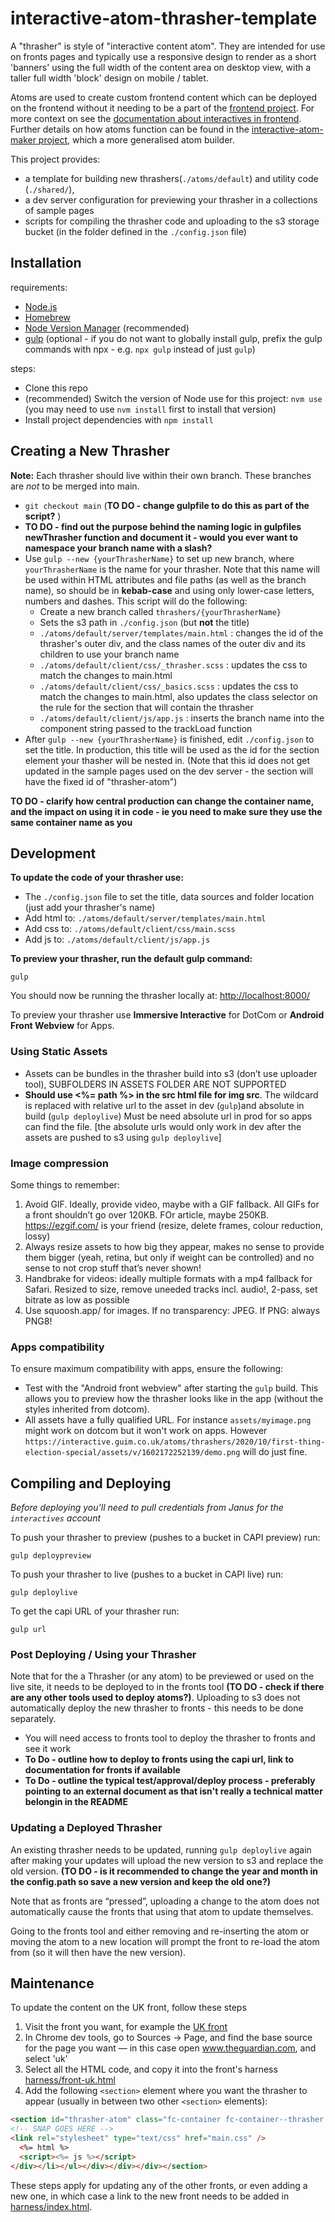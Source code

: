 # interactive-atom-thrasher-template
A "thrasher" is style of "interactive content atom". They are intended for use on fronts pages and typically use a responsive design to render as a short 'banners' using the full width of the content area on desktop view, with a taller full width 'block' design on mobile / tablet.

Atoms are used to create custom frontend content which can be deployed on the frontend without it needing to be a part of the [frontend project](https://github.com/guardian/frontend). For more context on see the  [documentation about interactives in frontend](https://github.com/guardian/frontend/blob/main/docs/03-dev-howtos/05-interactives.md). Further details on how atoms function can be found in the [interactive-atom-maker project](https://github.com/guardian/interactive-atom-maker/blob/master/doc/creating-an-atom.md), which a more generalised atom builder.

This project provides: 
 - a template for building new thrashers(`./atoms/default`) and utility code (`./shared/`),
 - a dev server configuration for previewing your thrasher in a collections of sample pages 
 - scripts for compiling the thrasher code and uploading to the s3 storage bucket (in the folder defined in the ``./config.json`` file)


## Installation
requirements:
 * [Node.js](http://nodejs.org/)
 * [Homebrew](https://brew.sh/)
 * [Node Version Manager](https://github.com/nvm-sh/nvm) (recommended)
 * [gulp](https://gulpjs.com/) (optional - if you do not want to globally install gulp, prefix the gulp commands with npx  - e.g. ``npx gulp`` instead of just ``gulp``)

steps:
 - Clone this repo
 - (recommended) Switch the version of Node use for this project: ``nvm use`` (you may need to use ``nvm install`` first to install that version) 
 - Install project dependencies with ``npm install``


## Creating a New Thrasher
**Note:** Each thrasher should live within their own branch. These branches are *not* to be merged into main.
- `git checkout main` (**TO DO - change gulpfile to do this as part of the script?** )
- **TO DO - find out the purpose behind the naming logic in gulpfiles newThrasher function and document it - would you ever want to namespace your branch name with a slash?**
- Use ``gulp --new {yourThrasherName}`` to set up new branch, where `yourThrasherName` is the name for your thrasher. Note that this name will be used within HTML attributes and file paths (as well as the branch name), so should be in **kebab-case** and using only lower-case letters, numbers and dashes. This script will do the following:
  * Create a new branch called `thrashers/{yourThrasherName}`
  * Sets the s3 path in `./config.json` (but **not** the title)
  * `./atoms/default/server/templates/main.html` : changes the id of the thrasher's outer div, and the class names of the outer div and its children to use your branch name
  * `./atoms/default/client/css/_thrasher.scss` : updates the css to match the changes to main.html
  * `./atoms/default/client/css/_basics.scss` : updates the css to match the changes to main.html, also updates the class selector on the rule for the section that will contain the thrasher
  * `./atoms/default/client/js/app.js` : inserts the branch name into the component string passed to the trackLoad function
- After ``gulp --new {yourThrasherName}`` is finished, edit `./config.json` to set the title. In production, this title will be used as the id for the section element your thasher will be nested in. (Note that this id does not get updated in the sample pages used on the dev server - the section will have the fixed id of "thrasher-atom")

**TO DO - clarify how central production can change the container name, and the impact on using it in code - ie you need to make sure they use the same container name as you**


## Development
**To update the code of your thrasher use:**
 * The ``./config.json`` file to set the title, data sources and folder location (just add your thrasher's name)
 * Add html to: ``./atoms/default/server/templates/main.html``
 * Add css to: ``./atoms/default/client/css/main.scss``
 * Add js to: ``./atoms/default/client/js/app.js``

**To preview your thrasher, run the default gulp command:**
```
gulp
```
You should now be running the thrasher locally at: [http://localhost:8000/](http://localhost:8000/)

To preview your thrasher use **Immersive Interactive** for DotCom or **Android Front Webview** for Apps.



### Using Static Assets
- Assets can be bundles in the thrasher build into s3 (don’t use uploader tool), SUBFOLDERS IN ASSETS FOLDER ARE NOT SUPPORTED 
- **Should use <%= path %> in the src html file for img src**. The wildcard is replaced with relative url to the asset in dev (``gulp``)and absolute in build (``gulp deploylive``) Must be need absolute url in prod for so apps can find the file. [the absolute urls would only work in dev after the assets are pushed to s3 using ``gulp deploylive``]  

### Image compression

Some things to remember:
1. Avoid GIF. Ideally, provide video, maybe with a GIF fallback. All GIFs for a front shouldn’t go over 120KB. FOr article, maybe 250KB. https://ezgif.com/ is your friend (resize, delete frames, colour reduction, lossy)
2. Always resize assets to how big they appear, makes no sense to provide them bigger (yeah, retina, but only if weight can be controlled) and no sense to not crop stuff that’s never shown!
3. Handbrake for videos: ideally multiple formats with a mp4 fallback for Safari. Resized to size, remove uneeded tracks incl. audio!, 2-pass, set bitrate as low as possible
4. Use squoosh.app/ for images. If no transparency: JPEG. If PNG: always PNG8!


### Apps compatibility
To ensure maximum compatibility with apps, ensure the following:
 - Test with the "Android front webview" after starting the `gulp` build. This allows you to preview how the thrasher looks like in the app (without the styles inherited from dotcom).
 - All assets have a fully qualified URL. For instance `assets/myimage.png` might work on dotcom but it won't work on apps. However `https://interactive.guim.co.uk/atoms/thrashers/2020/10/first-thing-election-special/assets/v/1602172252139/demo.png` will do just fine. 

## Compiling and Deploying

_Before deploying you'll need to pull credentials from Janus for the `interactives` account_

To push your thrasher to preview (pushes to a bucket in CAPI preview) run:

```
gulp deploypreview
```


To push your thrasher to live (pushes to a bucket in CAPI live) run:

```
gulp deploylive
```

To get the capi URL of your thrasher run:

```
gulp url
```

### Post Deploying / Using your Thrasher
Note that for the a Thrasher (or any atom) to be previewed or used on the live site, it needs to be deployed to in the fronts tool **(TO DO - check if there are any other tools used to deploy atoms?)**. Uploading to s3 does not automatically deploy the new thrasher to fronts - this needs to be done separately.

- You will need access to fronts tool to deploy the thrasher to fronts and see it work
- **To Do - outline how to deploy to fronts using the capi url, link to documentation for fronts if available**
- **To Do - outline the typical test/approval/deploy process - preferably pointing to an external document as that isn't really a technical matter belongin in the README**


### Updating a Deployed Thrasher
An existing thrasher needs to be updated, running ``gulp deploylive`` again after making your updates will upload the new version to s3 and replace the old version. **(TO DO - is it recommended to change the year and month in the config.path so save a new version and keep the old one?)**

Note that as fronts are “pressed”, uploading a change to the atom does not automatically cause the fronts that using that atom to update themselves.

Going to the fronts tool and either removing and re-inserting the atom or moving the atom to a new location will prompt the front to re-load the atom from (so it will then have the new version). 


## Maintenance

To update the content on the UK front, follow these steps

1. Visit the front you want, for example the [UK front](https://www.theguardian.com/uk)
2. In Chrome dev tools, go to Sources -> Page, and find the base source for the page you want — in this case open www.theguardian.com, and select 'uk'
3. Select all the HTML code, and copy it into the front's harness [harness/front-uk.html](harness/front-uk.html)
4. Add the following `<section>` element where you want the thrasher to appear (usually in between two other `<section>` elements):
  ```html
<section id="thrasher-atom" class="fc-container fc-container--thrasher fc-container--will-have-toggle flashing-image js-container--toggle " data-component="thrasher-atom" aria-expanded="true"><div class="fc-container__inner"><header class="fc-container__header js-container__header"><div class="fc-container__header__title"><h2 tabindex="0">thrasher-atom</h2></div></header><div class="fc-container--rolled-up-hide fc-container__body" data-title="thrasher-atom"><div class="fc-slice-wrapper"><ul class="u-unstyled l-row  l-row--cols-1 fc-slice fc-slice--mf"><li class="fc-slice__item l-row__item l-row__item--span-1 u-faux-block-link"><div class="facia-snap facia-snap--default facia-snap-embed fc-item fc-item--force-image-upgrade fc-item--has-no-image fc-item--pillar-news fc-item--type-article js-fc-item js-snap fc-item--list-media-mobile fc-item--full-media-50-tablet " data-link-name="external | group-1 | card-@1" data-item-visibility="all" data-test-id="facia-card" data-id="snap/1574843074989" data-snap-type="interactive" data-snap-uri="https://content.guardianapis.com/atom/interactive/interactives/2019/11/test-snap/snap">
  <!-- SNAP GOES HERE -->
  <link rel="stylesheet" type="text/css" href="main.css" />
    <%= html %>
    <script><%= js %></script>
</div></li></ul></div></div></div></section>
  ```

These steps apply for updating any of the other fronts, or even adding a new one, in which case a link to the new front needs to be added in [harness/index.html](harness/index.html).









